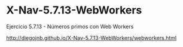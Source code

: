# X-Nav-5.7.13-WebWorkers
Ejercicio 5.7.13 - Números primos con Web Workers

http://diegojnb.github.io/X-Nav-5.7.13-WebWorkers/webworkers.html
